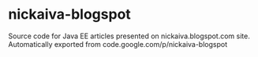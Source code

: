 # nickaiva-blogspot

Source code for  Java EE articles presented on nickaiva.blogspot.com site.
Automatically exported from code.google.com/p/nickaiva-blogspot
